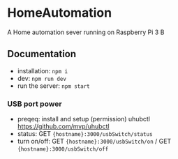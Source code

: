 # HomeAutomation
A Home automation sever running on Raspberry Pi 3 B

## Documentation
- installation: `npm i`
- dev: `npm run dev`
- run the server: `npm start`

### USB port power
 - preqeq: install and setup (permission) uhubctl https://github.com/mvp/uhubctl
 - status: GET `{hostname}:3000/usbSwitch/status`
 - turn on/off: GET `{hostname}:3000/usbSwitch/on` / GET `{hostname}:3000/usbSwitch/off`
 
